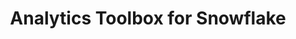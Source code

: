 ---
title: Analytics Toolbox for Snowflake
description: "Unlock Spatial Analytics in Snowflake"
icon: "/img/icons/snowflake-analytics-toolbox.png"
type: examples
category: measurements
layout: categories/list
euFlag: true
aliases:
    - /analytics-toolbox-sf/examples/categories/measurements/
---